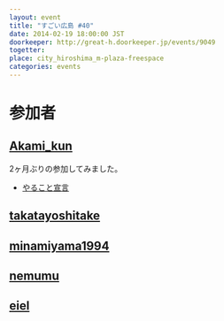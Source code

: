 ```yaml
---
layout: event
title: "すごい広島 #40"
date: 2014-02-19 18:00:00 JST
doorkeeper: http://great-h.doorkeeper.jp/events/9049
togetter: 
place: city_hiroshima_m-plaza-freespace
categories: events
---
```


# 参加者


## [Akami_kun](https://github.com/Akamikun)

2ヶ月ぶりの参加してみました。

* [やること宣言](https://github.com/great-h/great-h.github.io/issues/685)


## [takatayoshitake](http://twitter.com/takatayoshitake)


## [minamiyama1994](https://github.com/minamiyama1994)


## [nemumu](https://github.com/nemumu)


## [eiel](http://eiel.info/)
